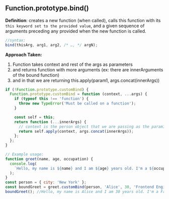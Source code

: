 ## Function.prototype.bind()

**Definition**: creates a new function (when called), calls this function with its `this keyword set to the provided value`, and a given sequence of arguments preceding any provided when the new function is called.

```js
//syntax:
bind(thisArg, arg1, arg2, /* …, */ argN);
```

<strong>Approach Taken:</strong>

1. Function takes context and rest of the args as parameters
2. and returns function with more arguments (ex: there are innerArguments of the bound function)
3. and in that we are returning this.apply(param1, args.concat(innerArgs))

```js
if (!Function.prototype.customBind) {
  Function.prototype.customBind = function (context, ...args) {
    if (typeof this !== 'function') {
      throw new TypeError('Must be called on a function');
    }

    const self = this;
    return function (...innerArgs) {
      // context is the person object that we are passing as the param1, innerArgs are the ones if you pass in the boundGreet, args are the ones you pass in greet.customBind(person, ....thisArgs)
      return self.apply(context, args.concat(innerArgs));
    };
  };
}

// Example usage:
function greet(name, age, occupation) {
  console.log(
    `Hello, my name is ${name} and I am ${age} years old. I'm a ${occupation} and I live in ${this.city}.`
  );
}
const person = { city: 'New York' };
const boundGreet = greet.customBind(person, 'Alice', 30, 'Frontend Engineer');
boundGreet(); //Hello, my name is Alice and I am 30 years old. I'm a Frontend Engineer and I live in New York.
```
